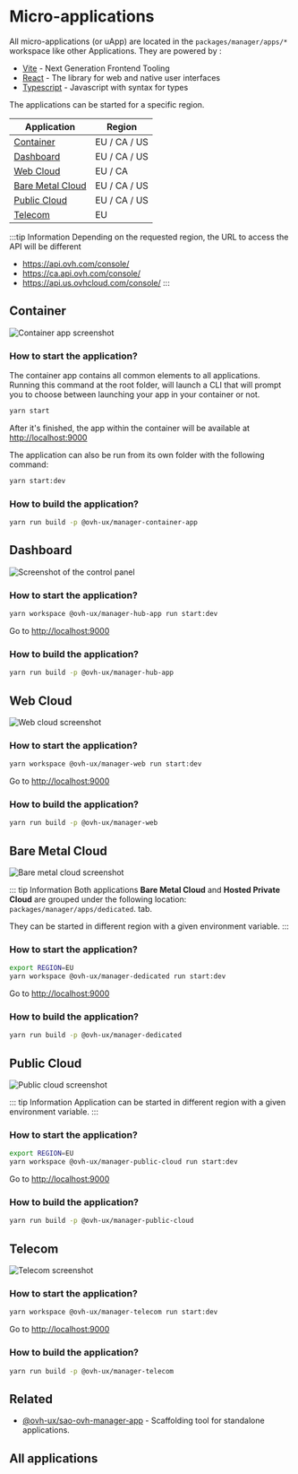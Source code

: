 # Micro-applications

All micro-applications (or uApp) are located in the `packages/manager/apps/*` workspace like other Applications.
They are powered by :

- [Vite](https://vitejs.dev/) -  Next Generation Frontend Tooling
- [React](https://reactjs.org/docs/getting-started.html) - The library for web and native user interfaces
- [Typescript](https://www.typescriptlang.org/) - Javascript with syntax for types

The applications can be started for a specific region.

| Application                           | Region       |
| ------------------------------------- | ------------ |
| [Container](#container)               | EU / CA / US |
| [Dashboard](#dashboard)               | EU / CA / US |
| [Web Cloud](#web-cloud)               | EU / CA      |
| [Bare Metal Cloud](#bare-metal-cloud) | EU / CA / US |
| [Public Cloud](#public-cloud)         | EU / CA / US |
| [Telecom](#telecom)                   | EU           |

:::tip Information
Depending on the requested region, the URL to access the API will be different

- <https://api.ovh.com/console/>
- <https://ca.api.ovh.com/console/>
- <https://api.us.ovhcloud.com/console/>
:::

## Container

![Container app screenshot](/manager/assets/img/container.png)

### How to start the application?

The container app contains all common elements to all applications.
Running this command at the root folder, will launch a CLI that will prompt you to choose between launching your app in your container or not.

```sh
yarn start
```

After it's finished, the app within the container will be available at <http://localhost:9000>

The application can also be run from its own folder with the following command:

```sh
yarn start:dev
```

### How to build the application?

```sh
yarn run build -p @ovh-ux/manager-container-app
```

## Dashboard

![Screenshot of the control panel](/manager/assets/img/control-panel.jpg)

### How to start the application?

```sh
yarn workspace @ovh-ux/manager-hub-app run start:dev
```

Go to <http://localhost:9000>

### How to build the application?

```sh
yarn run build -p @ovh-ux/manager-hub-app
```

## Web Cloud

![Web cloud screenshot](/manager/assets/img/control-panel-web.jpg)

### How to start the application?

```sh
yarn workspace @ovh-ux/manager-web run start:dev
```

Go to <http://localhost:9000>

### How to build the application?

```sh
yarn run build -p @ovh-ux/manager-web
```

## Bare Metal Cloud

![Bare metal cloud screenshot](/manager/assets/img/control-panel-bare-metal-cloud.jpg)

::: tip Information
Both applications **Bare Metal Cloud** and **Hosted Private Cloud** are grouped under the following location: `packages/manager/apps/dedicated`.
tab.

They can be started in different region with a given environment variable.
:::

### How to start the application?

```sh
export REGION=EU
yarn workspace @ovh-ux/manager-dedicated run start:dev
```

Go to <http://localhost:9000>

### How to build the application?

```sh
yarn run build -p @ovh-ux/manager-dedicated
```

## Public Cloud

![Public cloud screenshot](/manager/assets/img/control-panel-public-cloud.jpg)

::: tip Information
Application can be started in different region with a given environment variable.
:::

### How to start the application?

```sh
export REGION=EU
yarn workspace @ovh-ux/manager-public-cloud run start:dev
```

Go to <http://localhost:9000>

### How to build the application?

```sh
yarn run build -p @ovh-ux/manager-public-cloud
```

## Telecom

![Telecom screenshot](/manager/assets/img/control-panel-telecom.jpg)

### How to start the application?

```sh
yarn workspace @ovh-ux/manager-telecom run start:dev
```

Go to <http://localhost:9000>

### How to build the application?

```sh
yarn run build -p @ovh-ux/manager-telecom
```

## Related

- [@ovh-ux/sao-ovh-manager-app](https://github.com/ovh/manager/blob/develop/packages/manager/tools/sao-ovh-manager-app/README.md) - Scaffolding tool for standalone applications.

## All applications

<ListPackages type="apps"/>
